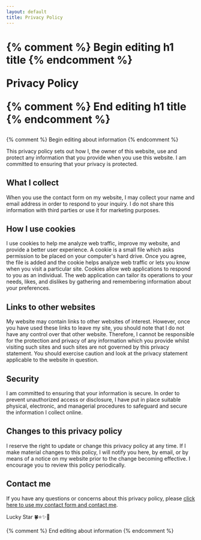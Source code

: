 ```yaml
---
layout: default
title: Privacy Policy
---
```


<h1>
{% comment %} Begin editing h1 title {% endcomment %}

Privacy Policy

{% comment %} End editing h1 title {% endcomment %}
</h1>

<div class="box">
{% comment %} Begin editing about information {% endcomment %}

<p>This privacy policy sets out how I, the owner of this website, use and protect any information that you provide when you use this website. I am committed to ensuring that your privacy is protected.</p>

<h2>What I collect</h2>

<p>When you use the contact form on my website, I may collect your name and email address in order to respond to your inquiry. I do not share this information with third parties or use it for marketing purposes.</p>

<h2>How I use cookies</h2>

<p>I use cookies to help me analyze web traffic, improve my website, and provide a better user experience. A cookie is a small file which asks permission to be placed on your computer's hard drive. Once you agree, the file is added and the cookie helps analyze web traffic or lets you know when you visit a particular site. Cookies allow web applications to respond to you as an individual. The web application can tailor its operations to your needs, likes, and dislikes by gathering and remembering information about your preferences.</p>

<h2>Links to other websites</h2>

<p>My website may contain links to other websites of interest. However, once you have used these links to leave my site, you should note that I do not have any control over that other website. Therefore, I cannot be responsible for the protection and privacy of any information which you provide whilst visiting such sites and such sites are not governed by this privacy statement. You should exercise caution and look at the privacy statement applicable to the website in question.</p>

<h2>Security</h2>

<p>I am committed to ensuring that your information is secure. In order to prevent unauthorized access or disclosure, I have put in place suitable physical, electronic, and managerial procedures to safeguard and secure the information I collect online.</p>

<h2>Changes to this privacy policy</h2>

<p>I reserve the right to update or change this privacy policy at any time. If I make material changes to this policy, I will notify you here, by email, or by means of a notice on my website prior to the change becoming effective. I encourage you to review this policy periodically.</p>

<h2>Contact me</h2>

<p>If you have any questions or concerns about this privacy policy, please <a href="/contact">click here to use my contact form and contact me</a>.</p>

  <p class="signature">
    Lucky Star 
    <span class="yat">🍀⭐✨🌈</span>
  </p>

{% comment %} End editing about information {% endcomment %}
</div>